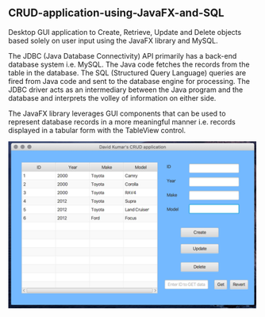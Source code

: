 ## CRUD-application-using-JavaFX-and-SQL

Desktop GUI application to Create, Retrieve, Update and Delete objects based solely on user input using the JavaFX library and MySQL.

The JDBC (Java Database Connectivity) API primarily has a back-end database system i.e. MySQL. The Java code fetches the records from the table in the database. The SQL (Structured Query Language) queries are fired from Java code and sent to the database engine for processing. The JDBC driver acts as an intermediary between the Java program and the database and interprets the volley of information on either side.

The JavaFX library leverages GUI components that can be used to represent database records in a more meaningful manner i.e. records displayed in a tabular form with the TableView control.

<img src = "img_display.png" width = "500">
